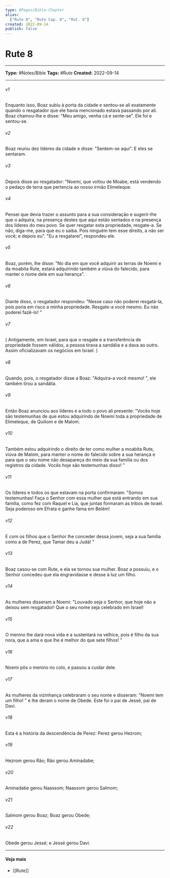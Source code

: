 ```yaml
---
type: #Pages/Bible-Chapter
alias:
  ["Rute 8", "Rute Cap. 8", "Rut. 8"]
created: 2022-09-14
publish: false
---
```


# Rute 8

---

**Type:** #Notes/Bible
**Tags:** #Rute
**Created:** 2022-09-14

---

###### v1
Enquanto isso, Boaz subiu à porta da cidade e sentou-se ali exatamente quando o resgatador que ele havia mencionado estava passando por ali. Boaz chamou-lhe e disse: "Meu amigo, venha cá e sente-se". Ele foi e sentou-se.
###### v2
Boaz reuniu dez líderes da cidade e disse: "Sentem-se aqui". E eles se sentaram.
###### v3
Depois disse ao resgatador: "Noemi, que voltou de Moabe, está vendendo o pedaço de terra que pertencia ao nosso irmão Elimeleque.
###### v4
Pensei que devia trazer o assunto para a sua consideração e sugerir-lhe que o adquira, na presença destes que aqui estão sentados e na presença dos líderes do meu povo. Se quer resgatar esta propriedade, resgate-a. Se não, diga-me, para que eu o saiba. Pois ninguém tem esse direito, a não ser você; e depois eu". "Eu a resgatarei", respondeu ele.
###### v5
Boaz, porém, lhe disse: "No dia em que você adquirir as terras de Noemi e da moabita Rute, estará adquirindo também a viúva do falecido, para manter o nome dele em sua herança".
###### v6
Diante disso, o resgatador respondeu: "Nesse caso não poderei resgatá-la, pois poria em risco a minha propriedade. Resgate-a você mesmo. Eu não poderei fazê-lo! "
###### v7
( Antigamente, em Israel, para que o resgate e a transferência de propriedade fossem válidos, a pessoa tirava a sandália e a dava ao outro. Assim oficializavam os negócios em Israel. )
###### v8
Quando, pois, o resgatador disse a Boaz: "Adquira-a você mesmo! ", ele também tirou a sandália.
###### v9
Então Boaz anunciou aos líderes e a todo o povo ali presente: "Vocês hoje são testemunhas de que estou adquirindo de Noemi toda a propriedade de Elimeleque, de Quiliom e de Malom.
###### v10
Também estou adquirindo o direito de ter como mulher a moabita Rute, viúva de Malom, para manter o nome do falecido sobre a sua herança e para que o seu nome não desapareça do meio da sua família ou dos registros da cidade. Vocês hoje são testemunhas disso! "
###### v11
Os líderes e todos os que estavam na porta confirmaram: "Somos testemunhas! Faça o Senhor com essa mulher que está entrando em sua família, como fez com Raquel e Lia, que juntas formaram as tribos de Israel. Seja poderoso em Efrata e ganhe fama em Belém!
###### v12
E com os filhos que o Senhor lhe conceder dessa jovem, seja a sua família como a de Perez, que Tamar deu a Judá! "
###### v13
Boaz casou-se com Rute, e ela se tornou sua mulher. Boaz a possuiu, e o Senhor concedeu que ela engravidasse e desse à luz um filho.
###### v14
As mulheres disseram a Noemi: "Louvado seja o Senhor, que hoje não a deixou sem resgatador! Que o seu nome seja celebrado em Israel!
###### v15
O menino lhe dará nova vida e a sustentará na velhice, pois é filho da sua nora, que a ama e que lhe é melhor do que sete filhos! "
###### v16
Noemi pôs o menino no colo, e passou a cuidar dele.
###### v17
As mulheres da vizinhança celebraram o seu nome e disseram: "Noemi tem um filho! " e lhe deram o nome de Obede. Este foi o pai de Jessé, pai de Davi.
###### v18
Esta é a história da descendência de Perez: Perez gerou Hezrom;
###### v19
Hezrom gerou Rão; Rão gerou Aminadabe;
###### v20
Aminadabe gerou Naassom; Naassom gerou Salmom;
###### v21
Salmom gerou Boaz; Boaz gerou Obede;
###### v22
Obede gerou Jessé; e Jessé gerou Davi.


---

#### Veja mais

- [[Rute]]
